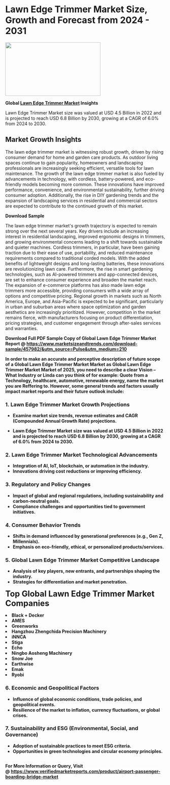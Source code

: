 <H1>Lawn Edge Trimmer Market Size, Growth and Forecast from 2024 - 2031</H1><img class="aligncenter size-medium wp-image-584254" src="https://thirdeyenews.in/wp-content/uploads/2024/09/Global-Market-Research-300x168.jpeg" alt="" width="300" height="168" /><p><strong>Global&nbsp;<a href="https://www.marketsizeandtrends.com/download-sample/457982/&amp;utm_source=Pulse&amp;utm_medium=210">Lawn Edge Trimmer Market</a> Insights</strong></p><p>Lawn Edge Trimmer Market size was valued at USD 4.5 Billion in 2022 and is projected to reach USD 6.8 Billion by 2030, growing at a CAGR of 6.0% from 2024 to 2030.</p><p><h2>Market Growth Insights</h2> <p>The lawn edge trimmer market is witnessing robust growth, driven by rising consumer demand for home and garden care products. As outdoor living spaces continue to gain popularity, homeowners and landscaping professionals are increasingly seeking efficient, versatile tools for lawn maintenance. The growth of the lawn edge trimmer market is also fueled by advancements in technology, with cordless, battery-powered, and eco-friendly models becoming more common. These innovations have improved performance, convenience, and environmental sustainability, further driving consumer adoption. Additionally, the rise in DIY gardening trends and the expansion of landscaping services in residential and commercial sectors are expected to contribute to the continued growth of this market.</p> <p><strong>Download Sample</strong></p> <p>The lawn edge trimmer market's growth trajectory is expected to remain strong over the next several years. Key drivers include an increasing interest in residential landscaping, improved ergonomic designs in trimmers, and growing environmental concerns leading to a shift towards sustainable and quieter machines. Cordless trimmers, in particular, have been gaining traction due to their ease of use, portability, and reduced maintenance requirements compared to traditional corded models. With the added benefits of lightweight designs and long-lasting batteries, these innovations are revolutionizing lawn care. Furthermore, the rise in smart gardening technologies, such as AI-powered trimmers and app-connected devices, are set to enhance consumer experience and broaden the market reach. The expansion of e-commerce platforms has also made lawn edge trimmers more accessible, providing consumers with a wide array of options and competitive pricing. Regional growth in markets such as North America, Europe, and Asia-Pacific is expected to be significant, particularly in urban and suburban areas where space optimization and garden aesthetics are increasingly prioritized. However, competition in the market remains fierce, with manufacturers focusing on product differentiation, pricing strategies, and customer engagement through after-sales services and warranties. <p><strong></p><p><span class=""><strong>Download Full PDF Sample Copy of Global Lawn Edge Trimmer Market Report</strong> @ <a href="https://www.marketsizeandtrends.com/download-sample/457982/&amp;utm_source=Pulse&amp;utm_medium=210" target="_blank">https://www.marketsizeandtrends.com/download-sample/457982/&amp;utm_source=Pulse&amp;utm_medium=210</a></span></p><p>In order to make an accurate and perceptive description of future scope of a Global&nbsp;Lawn Edge Trimmer Market Market as Global&nbsp;Lawn Edge Trimmer Market Market of 2025, you need to describe a clear Vision &ndash; What Industry or Linda can you think of for example: Quote from a Technology, healthcare, automotive, renewable energy, name the market you are Reffering to. However, some general trends and factors usually impact market reports and their future outlook include:</p><h3>1.&nbsp;<strong>Lawn Edge Trimmer Market Growth Projections</strong></h3><ul><li>Examine market size trends, revenue estimates and CAGR (Compounded Annual Growth Rate) projections.</li><li><p>Lawn Edge Trimmer Market size was valued at USD 4.5 Billion in 2022 and is projected to reach USD 6.8 Billion by 2030, growing at a CAGR of 6.0% from 2024 to 2030.</p></li></ul><h3>2.&nbsp;<strong>Lawn Edge Trimmer Market Technological Advancements</strong></h3><ul><li>Integration of AI, IoT, blockchain, or automation in the industry.</li><li>Innovations driving cost reductions or improving efficiency.</li></ul><h3>3.&nbsp;<strong>Regulatory and Policy Changes</strong></h3><ul><li>Impact of global and regional regulations, including sustainability and carbon-neutral goals.</li><li>Compliance challenges and opportunities tied to government initiatives.</li></ul><h3>4.&nbsp;<strong>Consumer Behavior Trends</strong></h3><ul><li>Shifts in demand influenced by generational preferences (e.g., Gen Z, Millennials).</li><li>Emphasis on eco-friendly, ethical, or personalized products/services.</li></ul><h3>5.&nbsp;<strong>Global Lawn Edge Trimmer Market Competitive Landscape</strong></h3><ul><li>Analysis of key players, new entrants, and partnerships shaping the industry.</li><li>Strategies for differentiation and market penetration.</li></ul><p data-pm-slice="1 1 []"><span style="color: inherit; font-family: inherit; font-size: 25px;">Top Global Lawn Edge Trimmer Market Companies</span></p><div class="" data-test-id=""><p><li>Black + Decker</li><li> AMES</li><li> Greenworks</li><li> Hangzhou Zhengchida Precision Machinery</li><li> iNNCA</li><li> Stiga</li><li> Echo</li><li> Ningbo Aosheng Machinery</li><li> Snow Joe</li><li> Earthwise</li><li> Emak</li><li> Ryobi</li></p></div><h3>6.&nbsp;<strong>Economic and Geopolitical Factors</strong></h3><ul><li>Influence of global economic conditions, trade policies, and geopolitical events.</li><li>Resilience of the market to inflation, currency fluctuations, or global crises.</li></ul><h3>7.&nbsp;<strong>Sustainability and ESG (Environmental, Social, and Governance)</strong></h3><ul><li>Adoption of sustainable practices to meet ESG criteria.</li><li>Opportunities in green technologies and circular economy principles.</li></ul><h2><strong style="font-size: 14px;">For More Information or Query, Visit @&nbsp;</strong><a style="background-color: #ffffff; font-size: 14px;" href="https://www.marketsizeandtrends.com/report/lawn-edge-trimmer-market/" target="_blank">https://www.verifiedmarketreports.com/product/airport-passenger-boarding-bridge-market</a></h2>
